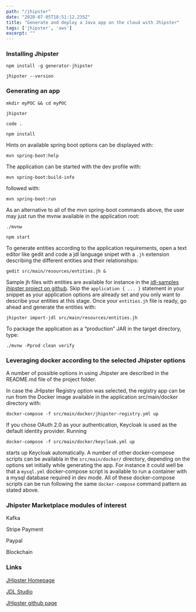 ```yaml
---
path: "/jhipster"
date: "2020-07-05T18:51:12.235Z"
title: "Generate and deploy a Java app on the cloud with Jhipster"
tags: ['jhipster', 'aws']
excerpt: ""
---
```


### Installing Jhipster

```
npm install -g generator-jhipster
```

```
jhipster --version
```

### Generating an app


```
mkdir myPOC && cd myPOC
```

```
jhipster
```

```
code .
```

```
npm install
```

Hints on available spring boot options can be displayed with:

```
mvn spring-boot:help
```

The application can be started with the dev profile with: 

```
mvn spring-boot:build-info
```

followed with:

```
mvn spring-boot:run
```

As an alternative to all of the mvn spring-boot commands above, the user may just run the mvnw available in the application root:

```
./mvnw
```

```
npm start
```

To generate entities according to the application requirements, open a text editor like gedit and code a jdl language snipet with a ```.jh``` extension describing the different entities and their relationships:

```
gedit src/main/resources/entities.jh &
```

Sample jh files with entities are available for instance in the [jdl-samples jhipster project on github](https://github.com/jhipster/jdl-samples). Skip the ```application { ... }``` statement in your snippet as your application options are already set and you only want to describe your entities at this stage. Once your ```entities.jh``` file is ready, go ahead and generate the entities with:

```
jhipster import-jdl src/main/resources/entities.jh
```

To package the application as a “production” JAR in the target directory, type:

```
./mvnw -Pprod clean verify
```

### Leveraging docker according to the selected Jhipster options

A number of possible options in using Jhipster are described in the README.md file of the project folder.

In case the JHipster Registry option was selected, the registry app can be run from the Docker image available in the application src/main/docker directory with: 

```
docker-compose -f src/main/docker/jhipster-registry.yml up
```

If you chose OAuth 2.0 as your authentication, Keycloak is used as the default identity provider. Running 

```
docker-compose -f src/main/docker/keycloak.yml up
```

starts up Keycloak automatically. A number of other docker-compose scripts can be availabla in the ```src/main/docker/``` directory, depending on the options set initially while generating the app. For instance it could well be that a ```mysql.yml``` docker-compose script is available to run a container with a mysql database required in dev mode. All of these docker-compose scripts can be run following the same ```docker-compose``` command pattern as stated above.

### Jhipster Marketplace modules of interest

Kafka

Stripe Payment 

Paypal

Blockchain

### Links

[JHipster Homepage](https://www.jhipster.tech/)

[JDL Studio](https://start.jhipster.tech/jdl-studio/)

[JHipster github page](https://github.com/jhipster)
